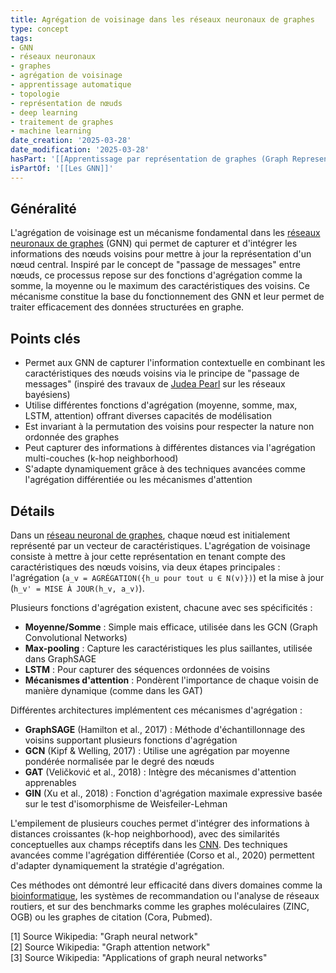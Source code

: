 ```yaml
---
title: Agrégation de voisinage dans les réseaux neuronaux de graphes
type: concept
tags:
- GNN
- réseaux neuronaux
- graphes
- agrégation de voisinage
- apprentissage automatique
- topologie
- représentation de nœuds
- deep learning
- traitement de graphes
- machine learning
date_creation: '2025-03-28'
date_modification: '2025-03-28'
hasPart: '[[Apprentissage par représentation de graphes (Graph Representation Learning)]]'
isPartOf: '[[Les GNN]]'
---
```

## Généralité

L'agrégation de voisinage est un mécanisme fondamental dans les [réseaux neuronaux de graphes](https://fr.wikipedia.org/wiki/R%C3%A9seau_de_neurones_%C3%A0_graphes) (GNN) qui permet de capturer et d'intégrer les informations des nœuds voisins pour mettre à jour la représentation d'un nœud central. Inspiré par le concept de "passage de messages" entre nœuds, ce processus repose sur des fonctions d'agrégation comme la somme, la moyenne ou le maximum des caractéristiques des voisins. Ce mécanisme constitue la base du fonctionnement des GNN et leur permet de traiter efficacement des données structurées en graphe.

## Points clés

- Permet aux GNN de capturer l'information contextuelle en combinant les caractéristiques des nœuds voisins via le principe de "passage de messages" (inspiré des travaux de [Judea Pearl](https://fr.wikipedia.org/wiki/Judea_Pearl) sur les réseaux bayésiens)
- Utilise différentes fonctions d'agrégation (moyenne, somme, max, LSTM, attention) offrant diverses capacités de modélisation
- Est invariant à la permutation des voisins pour respecter la nature non ordonnée des graphes
- Peut capturer des informations à différentes distances via l'agrégation multi-couches (k-hop neighborhood)
- S'adapte dynamiquement grâce à des techniques avancées comme l'agrégation différentiée ou les mécanismes d'attention

## Détails

Dans un [réseau neuronal de graphes](https://fr.wikipedia.org/wiki/R%C3%A9seau_de_neurones_%C3%A0_graphe), chaque nœud est initialement représenté par un vecteur de caractéristiques. L'agrégation de voisinage consiste à mettre à jour cette représentation en tenant compte des caractéristiques des nœuds voisins, via deux étapes principales : l'agrégation (`a_v = AGRÉGATION({h_u pour tout u ∈ N(v)})`) et la mise à jour (`h_v' = MISE À JOUR(h_v, a_v)`).

Plusieurs fonctions d'agrégation existent, chacune avec ses spécificités :
- **Moyenne/Somme** : Simple mais efficace, utilisée dans les GCN (Graph Convolutional Networks)
- **Max-pooling** : Capture les caractéristiques les plus saillantes, utilisée dans GraphSAGE
- **LSTM** : Pour capturer des séquences ordonnées de voisins
- **Mécanismes d'attention** : Pondèrent l'importance de chaque voisin de manière dynamique (comme dans les GAT)

Différentes architectures implémentent ces mécanismes d'agrégation :
- **GraphSAGE** (Hamilton et al., 2017) : Méthode d'échantillonnage des voisins supportant plusieurs fonctions d'agrégation
- **GCN** (Kipf & Welling, 2017) : Utilise une agrégation par moyenne pondérée normalisée par le degré des nœuds
- **GAT** (Veličković et al., 2018) : Intègre des mécanismes d'attention apprenables
- **GIN** (Xu et al., 2018) : Fonction d'agrégation maximale expressive basée sur le test d'isomorphisme de Weisfeiler-Lehman

L'empilement de plusieurs couches permet d'intégrer des informations à distances croissantes (k-hop neighborhood), avec des similarités conceptuelles aux champs réceptifs dans les [CNN](https://fr.wikipedia.org/wiki/R%C3%A9seau_neuronal_convolutif). Des techniques avancées comme l'agrégation différentiée (Corso et al., 2020) permettent d'adapter dynamiquement la stratégie d'agrégation.

Ces méthodes ont démontré leur efficacité dans divers domaines comme la [bioinformatique](https://fr.wikipedia.org/wiki/Bio-informatique), les systèmes de recommandation ou l'analyse de réseaux routiers, et sur des benchmarks comme les graphes moléculaires (ZINC, OGB) ou les graphes de citation (Cora, Pubmed).

[1] Source Wikipedia: "Graph neural network"  
[2] Source Wikipedia: "Graph attention network"  
[3] Source Wikipedia: "Applications of graph neural networks"
